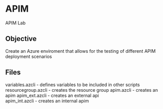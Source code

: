 # APIM
APIM Lab 

## Objective
Create an Azure enviroment that allows for the testing of different APIM deployment scenarios

## Files
variables.azcli - defines variables to be included in other scripts
resourcegroup.azcli - creates the resource group
apim.azcli - creates an apim
apim_ext.azcli - creates an external api\
apim_int.azcli - creates an internal apim